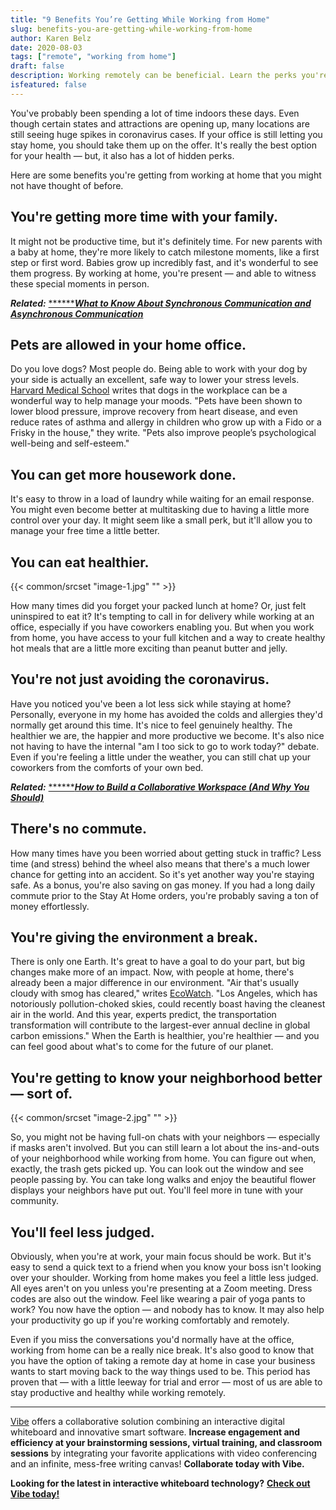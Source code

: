 ```yaml
---
title: "9 Benefits You’re Getting While Working from Home"
slug: benefits-you-are-getting-while-working-from-home
author: Karen Belz
date: 2020-08-03
tags: ["remote", "working from home"]
draft: false
description: Working remotely can be beneficial. Learn the perks you're getting by working from home.
isfeatured: false
---
```






You've probably been spending a lot of time indoors these days. Even though certain states and attractions are opening up, many locations are still seeing huge spikes in coronavirus cases. If your office is still letting you stay home, you should take them up on the offer. It's really the best option for your health — but, it also has a lot of hidden perks.
 
Here are some benefits you're getting from working at home that you might not have thought of before.
 

## You're getting more time with your family. 

It might not be productive time, but it's definitely time. For new parents with a baby at home, they're more likely to catch milestone moments, like a first step or first word. Babies grow up incredibly fast, and it's wonderful to see them progress. By working at home, you're present — and able to witness these special moments in person.
 
***Related:*** [******](https://vibe.us/blog/8-ways-to-brainstorm-with-remote-workers/)[***What to Know About Synchronous Communication and Asynchronous Communication***](https://vibe.us/blog/what-you-need-to-know-about-synchronous-and-asynchronous-communication/)

## Pets are allowed in your home office. 

Do you love dogs? Most people do. Being able to work with your dog by your side is actually an excellent, safe way to lower your stress levels. [Harvard Medical School](https://www.health.harvard.edu/blog/therapy-dog-offers-stress-relief-at-work-201107223111) writes that dogs in the workplace can be a wonderful way to help manage your moods. "Pets have been shown to lower blood pressure, improve recovery from heart disease, and even reduce rates of asthma and allergy in children who grow up with a Fido or a Frisky in the house," they write. "Pets also improve people’s psychological well-being and self-esteem."


## You can get more housework done. 

It's easy to throw in a load of laundry while waiting for an email response. You might even become better at multitasking due to having a little more control over your day. It might seem like a small perk, but it'll allow you to manage your free time a little better.
 

## You can eat healthier. 
{{< common/srcset "image-1.jpg" "" >}}


How many times did you forget your packed lunch at home? Or, just felt uninspired to eat it? It's tempting to call in for delivery while working at an office, especially if you have coworkers enabling you. But when you work from home, you have access to your full kitchen and a way to create healthy hot meals that are a little more exciting than peanut butter and jelly.
 

## You're not just avoiding the coronavirus. 

Have you noticed you've been a lot less sick while staying at home? Personally, everyone in my home has avoided the colds and allergies they'd normally get around this time. It's nice to feel genuinely healthy. The healthier we are, the happier and more productive we become. It's also nice not having to have the internal "am I too sick to go to work today?" debate. Even if you're feeling a little under the weather, you can still chat up your coworkers from the comforts of your own bed.

***Related:*** [******](https://vibe.us/blog/8-ways-to-brainstorm-with-remote-workers/)[***How to Build a Collaborative Workspace (And Why You Should)***](https://vibe.us/blog/how-to-build-a-collaborative-workspace-and-why-you-should/)

## There's no commute. 

How many times have you been worried about getting stuck in traffic? Less time (and stress) behind the wheel also means that there's a much lower chance for getting into an accident. So it's yet another way you're staying safe. As a bonus, you're also saving on gas money. If you had a long daily commute prior to the Stay At Home orders, you're probably saving a ton of money effortlessly.
 

## You're giving the environment a break. 

There is only one Earth. It's great to have a goal to do your part, but big changes make more of an impact. Now, with people at home, there's already been a major difference in our environment. "Air that's usually cloudy with smog has cleared," writes [EcoWatch](https://www.ecowatch.com/pandemic-work-from-home-2646075912.html?rebelltitem=5#rebelltitem5). "Los Angeles, which has notoriously pollution-choked skies, could recently boast having the cleanest air in the world. And this year, experts predict, the transportation transformation will contribute to the largest-ever annual decline in global carbon emissions." When the Earth is healthier, you're healthier — and you can feel good about what's to come for the future of our planet.
 

## You're getting to know your neighborhood better — sort of. 
{{< common/srcset "image-2.jpg" "" >}}


So, you might not be having full-on chats with your neighbors — especially if masks aren't involved. But you can still learn a lot about the ins-and-outs of your neighborhood while working from home. You can figure out when, exactly, the trash gets picked up. You can look out the window and see people passing by. You can take long walks and enjoy the beautiful flower displays your neighbors have put out. You'll feel more in tune with your community.
 

## You'll feel less judged. 

Obviously, when you're at work, your main focus should be work. But it's easy to send a quick text to a friend when you know your boss isn't looking over your shoulder. Working from home makes you feel a little less judged. All eyes aren't on you unless you're presenting at a Zoom meeting. Dress codes are also out the window. Feel like wearing a pair of yoga pants to work? You now have the option — and nobody has to know. It may also help your productivity go up if you're working comfortably and remotely.
 
Even if you miss the conversations you'd normally have at the office, working from home can be a really nice break. It's also good to know that you have the option of taking a remote day at home in case your business wants to start moving back to the way things used to be. This period has proven that — with a little leeway for trial and error — most of us are able to stay productive and healthy while working remotely.


----------

[Vibe](https://vibe.us/) offers a collaborative solution combining an interactive digital whiteboard and innovative smart software. **Increase engagement and efficiency at your brainstorming sessions, virtual training, and classroom sessions** by integrating your favorite applications with video conferencing and an infinite, mess-free writing canvas! **Collaborate today with Vibe.**

**Looking for the latest in interactive whiteboard technology?** [**Check out Vibe today!**](https://vibe.us/order/)
